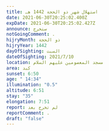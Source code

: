 ```yaml
---
title: استهلال شهر ذو الحجة 1442 هـ
date: 2021-06-30T20:25:02.400Z
expDate: 2021-06-30T20:25:02.427Z
announce: ستخرج
notGoingComment: .
hijryMonth: ذو الحجة
hijryYear: 1442
dayOfSighting: السبت
dateOfSighting: 2021/7/10
location: مسجد المعصومين عليهم السلام
area: كبد
sunset: 6:50
age: " 14:34"
illumination: "0.5"
altitude: 6:51
stay: "35"
elongation: 7:51
report: لم تخرج بعد
reportComment: .
draft: "false"
---
```

